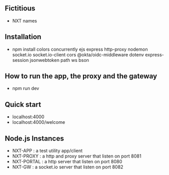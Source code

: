 ## Fictitious
* NXT names

## Installation
* npm install colors concurrently ejs express http-proxy nodemon socket.io socket.io-client cors @okta/oidc-middleware dotenv express-session jsonwebtoken path ws bson

## How to run the app, the proxy and the gateway
* npm run dev

## Quick start
* localhost:4000
* localhost:4000/welcome

## Node.js Instances
* NXT-APP : a test utility app/client
* NXT-PROXY : a http and proxy server that listen on port 8081
* NXT-PORTAL : a http server that listen on port 8080
* NXT-GW : a socket.io server that listen on port 8082